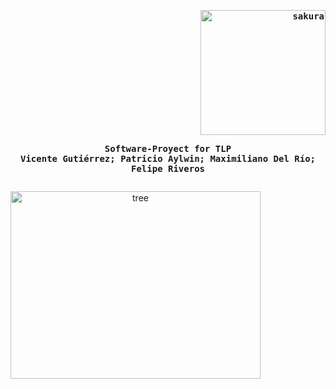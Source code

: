 <!--GithubProfileReadme Felipe_pukento-->
<div align="justify">

<!-- Profile -->
<p align="right"><strong><samp><img src = "https://i.pinimg.com/originals/43/3a/88/433a885903b5e6b6b9b5edf681169882.gif" alt="sakura" width="200" height="200""></samp></strong></p>
  <p align="center">
    <samp>
      <b>
        Software-Proyect for TLP
      <br>
        Vicente Gutiérrez; Patricio Aylwin; Maximiliano Del Río; Felipe Riveros
      </b>
      <br>
    </samp>
  </p>
<p align="center" style="display: inline-block;">
    <img src="https://images-wixmp-ed30a86b8c4ca887773594c2.wixmp.com/f/18354dec-cf27-444d-b7ff-3dc17f9e91d8/d900h20-56b3816d-4aa7-40bc-86b6-0a863d26bf8d.gif?token=eyJ0eXAiOiJKV1QiLCJhbGciOiJIUzI1NiJ9.eyJzdWIiOiJ1cm46YXBwOjdlMGQxODg5ODIyNjQzNzNhNWYwZDQxNWVhMGQyNmUwIiwiaXNzIjoidXJuOmFwcDo3ZTBkMTg4OTgyMjY0MzczYTVmMGQ0MTVlYTBkMjZlMCIsIm9iaiI6W1t7InBhdGgiOiJcL2ZcLzE4MzU0ZGVjLWNmMjctNDQ0ZC1iN2ZmLTNkYzE3ZjllOTFkOFwvZDkwMGgyMC01NmIzODE2ZC00YWE3LTQwYmMtODZiNi0wYTg2M2QyNmJmOGQuZ2lmIn1dXSwiYXVkIjpbInVybjpzZXJ2aWNlOmZpbGUuZG93bmxvYWQiXX0.ZMmnxM03ViO1NgCkVMiL-2v6DSwrtxLL-jiaEgyZNsU" width="400" height="300" alt="tree">
</p>



<h2></h2><br>
